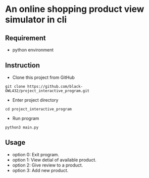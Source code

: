 # An online shopping product view simulator in cli

## Requirement

- python environment

## Instruction

- Clone this project from GitHub
```
git clone https://github.com/black-OWL432/project_interactive_program.git
``` 
- Enter project directory
```
cd project_interactive_program
```
- Run program
```
python3 main.py
```

## Usage

- option 0: Exit program.
- option 1: View detial of available product.
- option 2: Give review to a product.
- option 3: Add new product.
